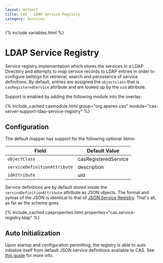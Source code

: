 ```yaml
---
layout: default
title: CAS - LDAP Service Registry
category: Services
---
```


{% include variables.html %}

# LDAP Service Registry

Service registry implementation which stores the services in a LDAP Directory 
and attempts to *map* service records to LDAP entries in order to configure 
settings for retrieval, search and persistence of service definitions. By default, 
entries are assigned the `objectclass` that is `casRegisteredService` attribute and are looked up by the `uid` attribute.

Support is enabled by adding the following module into the overlay:

{% include_cached casmodule.html group="org.apereo.cas" module="cas-server-support-ldap-service-registry" %}

## Configuration

The default mapper has support for the following optional items:

| Field                        | Default Value        |
|------------------------------|----------------------|
| `objectClass`                | casRegisteredService |
| `serviceDefinitionAttribute` | description          |
| `idAttribute`                | uid                  |

Service definitions are by default stored inside the `serviceDefinitionAttribute` attribute as
JSON objects. The format and syntax of the JSON is identical to that of
[JSON Service Registry](JSON-Service-Management.html). That's all, as far as the schema goes.

{% include_cached casproperties.html properties="cas.service-registry.ldap" %}

## Auto Initialization

Upon startup and configuration permitting, the registry is able to auto initialize itself from default JSON service definitions available to CAS. See [this guide](AutoInitialization-Service-Management.html) for more info.
